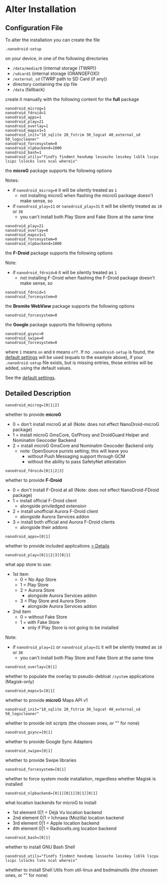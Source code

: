# Alter Installation

## Configuration File

To alter the installation you can create the file

`.nanodroid-setup`

on your device, in one of the following directories

* `/data/media/0` (internal storage (TWRP))
* `/sdcard1` (internal storage (ORANGEFOX))
* `/external_sd` (TWRP path to SD Card (if any))
* directory containing the zip file
* `/data` (fallback)

create it manually with the following content for the **full** package

```
nanodroid_microg=1
nanodroid_fdroid=1
nanodroid_apps=1
nanodroid_play=21
nanodroid_overlay=1
nanodroid_mapsv1=1
nanodroid_init="10_sqlite 20_fstrim 30_logcat 40_external_sd 50_logscleaner"
nanodroid_forcesystem=0
nanodroid_nlpbackend=1000
nanodroid_bash=1
nanodroid_utils="findfs findmnt hexdump lessecho lesskey lsblk lscpu lsipc lslocks lsns ncal whereis"
```

the **microG** package supports the following options

Notes:
* if `nanodroid_microg=0` it will be silently treated as `1`
  * not installing microG when flashing the microG package doesn't make sense, so
* if `nanodroid_play=11` or `nanodroid_play=31` it will be silently treated as `10` or `30`
  * you can't install both Play Store and Fake Store at the same time

```
nanodroid_play=21
nanodroid_overlay=0
nanodroid_mapsv1=1
nanodroid_forcesystem=0
nanodroid_nlpbackend=1000
```

the **F-Droid** package supports the following options

Note:
* if `nanodroid_fdroid=0` it will be silently treated as `1`
  * not installing F-Droid when flashing the F-Droid package doesn't make sense, so

```
nanodroid_fdroid=1
nanodroid_forcesystem=0
```

the **Bromite WebView** package supports the following options

```
nanodroid_forcesystem=0
```

the **Google** package supports the following options

```
nanodroid_gsync=0
nanodroid_swipe=0
nanodroid_forcesystem=0
```

where `1` means `on` and `0` means `off`. If no `.nanodroid-setup` is found, the [default settings](.nanodroid-setup) will be used (equals to the example above), if your `.nanodroid-setup` file exists, but is missing entries, those entries will be added, using the default values.

See the [default settings](.nanodroid-setup).

## Detailed Description

`nanodroid_microg=[0|1|2]`

whether to provide **microG**

* 0 = don't install microG at all (Note: does not effect NanoDroid-microG package)
* 1 = install microG GmsCore, GsfProxy and DroidGuard Helper and Nominatim Geocoder Backend
* 2 = install microG GmsCore and Nominatim Geocoder Backend only
  * note: OpenSource purists setting; this will leave you
      * without Push Messaging support through GCM
      * without the ability to pass SafetyNet attestation

`nanodroid_fdroid=[0|1|2|3]`

whether to provide **F-Droid**

* 0 = don't install F-Droid at all (Note: does not effect NanoDroid-FDroid package)
* 1 = install official F-Droid client
  * alongside priviledged extension
* 2 = install unofficial Aurora F-Droid client
  * alongside Aurora Services addon
* 3 = install both official and Aurora F-Droid clients
  * alongside their addons

`nanodroid_apps=[0|1]`

whether to provide included applications [> Details](doc/Applications.md)

`nanodroid_play=[0|1|2|3][0|1]`

what app store to use:
* 1st item
  * 0 = No App Store
  * 1 = Play Store
  * 2 = Aurora Store
      * alongside Aurora Services addon
  * 3 = Play Store and Aurora Store
      * alongside Aurora Services addon
* 2nd item
  * 0 = without Fake Store
  * 1 = with Fake Store
       * only if Play Store is not going to be installed

Note:
* if `nanodroid_play=11` or  `nanodroid_play=31` it will be silently treated as `10` or `30`
  * you can't install both Play Store and Fake Store at the same time

`nanodroid_overlay=[0|1]`

whether to populate the overlay to pseudo-debloat `/system` applications (Magisk-only)

`nanodroid_mapsv1=[0|1]`

whether to provide **microG** Maps API v1

`nanodroid_init="10_sqlite 20_fstrim 30_logcat 40_external_sd 50_logscleaner"`

whether to provide init scripts (the choosen ones, or "" for none)

`nanodroid_gsync=[0|1]`

whether to provide Google Sync Adapters

`nanodroid_swipe=[0|1]`

whether to provide Swipe libraries

`nanodroid_forcesystem=[0|1]`

whether to force system mode installation, regardless whether Magisk is installed

`nanodroid_nlpbackend=[0|1][0|1][0|1][0|1]`

what location backends for microG to install
* 1st element 0|1 = Déjà Vu location backend
* 2nd element 0|1 = Ichnaea (Mozilla) location backend
* 3rd element 0|1 = Apple location backend
* 4th element 0|1 = Radiocells.org location backend

`nanodroid_bash=[0|1]`

whether to install GNU Bash Shell

`nanodroid_utils="findfs findmnt hexdump lessecho lesskey lsblk lscpu lsipc lslocks lsns ncal whereis"`

whether to install Shell Utils from util-linux and bsdmainutils (the choosen ones, or "" for none)
